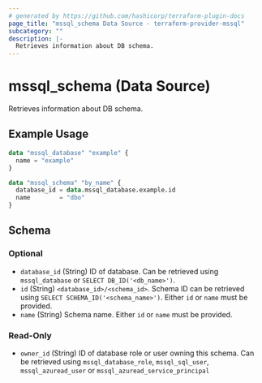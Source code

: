 ```yaml
---
# generated by https://github.com/hashicorp/terraform-plugin-docs
page_title: "mssql_schema Data Source - terraform-provider-mssql"
subcategory: ""
description: |-
  Retrieves information about DB schema.
---
```


# mssql_schema (Data Source)

Retrieves information about DB schema.

## Example Usage

```terraform
data "mssql_database" "example" {
  name = "example"
}

data "mssql_schema" "by_name" {
  database_id = data.mssql_database.example.id
  name        = "dbo"
}
```

<!-- schema generated by tfplugindocs -->
## Schema

### Optional

- `database_id` (String) ID of database. Can be retrieved using `mssql_database` or `SELECT DB_ID('<db_name>')`.
- `id` (String) `<database_id>/<schema_id>`. Schema ID can be retrieved using `SELECT SCHEMA_ID('<schema_name>')`. Either `id` or `name` must be provided.
- `name` (String) Schema name. Either `id` or `name` must be provided.

### Read-Only

- `owner_id` (String) ID of database role or user owning this schema. Can be retrieved using `mssql_database_role`, `mssql_sql_user`, `mssql_azuread_user` or `mssql_azuread_service_principal`


